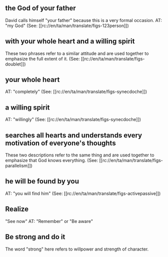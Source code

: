 ## the God of your father ##

David calls himself "your father" because this is a very formal occasion. AT: "my God" (See: [[rc://en/ta/man/translate/figs-123person]])

## with your whole heart and a willing spirit ##

These two phrases refer to a similar attitude and are used together to emphasize the full extent of it. (See: [[rc://en/ta/man/translate/figs-doublet]])

## your whole heart ##

AT: "completely" (See: [[rc://en/ta/man/translate/figs-synecdoche]])

## a willing spirit ##

AT: "willingly" (See: [[rc://en/ta/man/translate/figs-synecdoche]])

## searches all hearts and understands every motivation of everyone's thoughts ##

These two descriptions refer to the same thing and are used together to emphasize that God knows everything. (See: [[rc://en/ta/man/translate/figs-parallelism]])

## he will be found by you ##

AT: "you will find him" (See: [[rc://en/ta/man/translate/figs-activepassive]])

## Realize ##

"See now" AT: "Remember" or "Be aware"

## Be strong and do it ##

The word "strong" here refers to willpower and strength of character.